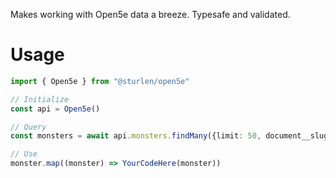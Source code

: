 Makes working with Open5e data a breeze. Typesafe and validated.

# Usage

```ts
import { Open5e } from "@sturlen/open5e"

// Initialize
const api = Open5e()

// Query
const monsters = await api.monsters.findMany({limit: 50, document__slug: "tob", search: "dragon"})

// Use
monster.map((monster) => YourCodeHere(monster))

```
